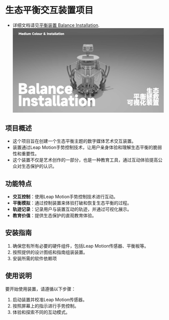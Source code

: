 # 生态平衡交互装置项目

- 详细文档请见[平衡装置 Balance Installation](https://alienho.github.io/BalanceInstallation/default-topic.html#2d5ba484_41).
![](Writerside/images/Art-11262022.jpg)
## 项目概述
- 这个项目旨在创建一个生态平衡主题的数字媒体艺术交互装置。
- 装置通过Leap Motion手势控制技术，让用户亲身体验和理解生态平衡的脆弱性和重要性。
- 这个装置不仅是艺术创作的一部分，也是一种教育工具，通过互动体验提高公众对生态保护的认识。

## 功能特点
- **交互控制**：使用Leap Motion手势控制技术进行互动。
- **平衡模拟**：通过控制装置来体验打破和恢复生态平衡的过程。
- **轨迹记录**：记录用户与装置互动的轨迹，并通过可视化展示。
- **教育价值**：提供生态保护的直观教育体验。

## 安装指南
1. 确保您有所有必要的硬件组件，包括Leap Motion传感器、平衡板等。
2. 按照提供的设计图纸和指南组装装置。
3. 安装所需的软件依赖项

## 使用说明
要开始使用装置，请遵循以下步骤：
1. 启动装置并校准Leap Motion传感器。
2. 按照屏幕上的指示进行手势控制。
3. 体验和探索不同的互动模式。

